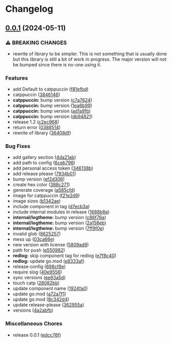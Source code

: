 # Changelog

## [0.0.1](https://github.com/op/redlog/compare/v0.0.1...v0.0.1) (2024-05-11)


### ⚠ BREAKING CHANGES

* rewrite of library to be simpler. This is not something that is usually done but this library is still a bit of work in progress. The major version will not be bumped since there is no-one using it.

### Features

* add Default to catppuccin ([f81efbd](https://github.com/op/redlog/commit/f81efbd724619282fcd455effca400a84efaee56))
* catppuccin ([3846146](https://github.com/op/redlog/commit/3846146cf6999c729d94fb6fdb20977580e7e78d))
* **catppuccin:** bump version ([c7a7624](https://github.com/op/redlog/commit/c7a762495084e498b6178145cbec3fd83cac02a5))
* **catppuccin:** bump version ([1ea6b99](https://github.com/op/redlog/commit/1ea6b9970bad6608fe1814b0507d3c9de71f2adf))
* **catppuccin:** bump version ([ad1a9fb](https://github.com/op/redlog/commit/ad1a9fb6175fb72643119ffd2ccfdc72da028c33))
* **catppuccin:** bump version ([db94821](https://github.com/op/redlog/commit/db94821db4fc92b2682bdd8cccdfb8fb38db547a))
* release 1.2 ([c2ec968](https://github.com/op/redlog/commit/c2ec968c396cd5ed048b4a6621751cf519d6a561))
* return error ([0388514](https://github.com/op/redlog/commit/03885140e3ddb94f559e2aba703622e2d989efaa))
* rewrite of library ([36408df](https://github.com/op/redlog/commit/36408dff63afc22bb3995c1372f869d691b1c848))


### Bug Fixes

* add gallery section ([4da21ab](https://github.com/op/redlog/commit/4da21abab8a64f20e500885d2d858782d96cbc61))
* add path to config ([6ceb796](https://github.com/op/redlog/commit/6ceb796b0d0b1b0f6bedca01e6b8b4c5f6240485))
* add personal access token ([346138b](https://github.com/op/redlog/commit/346138bc4eb5df54794f35bf34465b651bb6ffbc))
* add release please ([7934b01](https://github.com/op/redlog/commit/7934b011b954768c169fda251de95093483d7289))
* bump version ([ef2d306](https://github.com/op/redlog/commit/ef2d3062951d83456514a760d968d8c1398e48d5))
* create hex color ([388c271](https://github.com/op/redlog/commit/388c271052e6fa7aa5d0d6ad40ec45ce93ada4b9))
* generate coverage ([a585cfd](https://github.com/op/redlog/commit/a585cfde8884cbc1360749b0755aa08260ffb0d0))
* image for catppuccin ([f21e2d9](https://github.com/op/redlog/commit/f21e2d9704defd7b0bfad2327e4dc8e7d25f15c0))
* image sizes ([b1342ae](https://github.com/op/redlog/commit/b1342ae199e3dbb15ba92ed5cf1a5ebcc6b75957))
* include component in tag ([d7ecb3a](https://github.com/op/redlog/commit/d7ecb3acd7c14b2d8cbcfce18102fa2865fe57ca))
* include internal modules in release ([1688b6e](https://github.com/op/redlog/commit/1688b6e97e5b3874d7d8ffb434dc181474eb0e6c))
* **internal/logtheme:** bump version ([c86f76a](https://github.com/op/redlog/commit/c86f76ae682cd9e4a975803b304bcca89d5aba63))
* **internal/logtheme:** bump version ([2a158eb](https://github.com/op/redlog/commit/2a158ebeedbd0e26564040b432cec4ec7870bffc))
* **internal/logtheme:** bump version ([7ff9f0e](https://github.com/op/redlog/commit/7ff9f0e9aff6689bb4b77390050a6c99803159e4))
* invalid glob ([8625257](https://github.com/op/redlog/commit/86252571bf8c1691dfe88f92d6b34914cc06530c))
* mess up ([03ca66e](https://github.com/op/redlog/commit/03ca66e74e61c251379664320ecb703f594f2783))
* new version with license ([5809ad9](https://github.com/op/redlog/commit/5809ad9718acacf5adb820c1f7776f391c9f5484))
* path for push ([e550982](https://github.com/op/redlog/commit/e5509822ea397565d6c5f8547f641c3eeb71bd2a))
* **redlog:** skip component tag for redlog ([e7f8c40](https://github.com/op/redlog/commit/e7f8c40ab04e84d8604d9a65e4682083f64f63bf))
* **redlog:** update go.mod ([e8333af](https://github.com/op/redlog/commit/e8333af4b9499d2070152d9ecfdf49737bd1bc15))
* release config ([698cf8e](https://github.com/op/redlog/commit/698cf8ee7601c5e6ad3c720c9df5d15031fac280))
* require slog ([40e9556](https://github.com/op/redlog/commit/40e9556112d52b3bf43804712ed3935a06c4ddac))
* sync versions ([ee93a5d](https://github.com/op/redlog/commit/ee93a5dc3dec3df7ce3fdf2aa1eb0da9f24fc914))
* touch catp ([28082bb](https://github.com/op/redlog/commit/28082bb605f8d380810045c4190323cab522b066))
* update component name ([1924fa0](https://github.com/op/redlog/commit/1924fa0fc335c3a4db340d0f2dddc436d64fcafb))
* update go.mod ([a72a7f1](https://github.com/op/redlog/commit/a72a7f1301cc873bffbb1bd606c39ead680e5eb7))
* update go.mod ([8c342d4](https://github.com/op/redlog/commit/8c342d4aefd050452266ef617ed04dffcb09095b))
* update release-please ([362955a](https://github.com/op/redlog/commit/362955a5395d7abd25bc4eeb16a11992a4f1fe71))
* versions ([4a2abfb](https://github.com/op/redlog/commit/4a2abfb8a2479d103f255e4cdb0a61be04b75e60))


### Miscellaneous Chores

* release 0.0.1 ([edcc76f](https://github.com/op/redlog/commit/edcc76f4b9daf1c1d27450cff823f189e55d819a))
